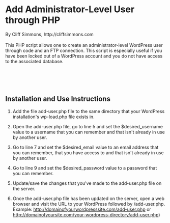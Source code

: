 <h1>Add Administrator-Level User through PHP</h1>
By Cliff Simmons, http://cliffsimmons.com<br/>
<br/>
This PHP script allows one to create an administrator-level WordPress user through code and an FTP connection. This script is especially useful if you have been locked out of a WordPress account and you do not have access to the associated database.<br/>
<br/>
<br/>
<br/>
<br/>
<h2>Installation and Use Instructions</h2>
  
1. Add the file add-user.php file to the same directory that your WordPress installation's wp-load.php file exists in.

2. Open the add-user.php file, go to line 5 and set the $desired_username value to a username that you can remember and that isn't already in use by another user.

3. Go to line 7 and set the $desired_email value to an email address that you can remember, that you have access to and that isn't already in use by another user.

4. Go to line 9 and set the $desired_password value to a password that you can remember.

5. Update/save the changes that you've made to the add-user.php file on the server.

6. Once the add-user.php file has been updated on the server, open a web browser and visit the URL to your WordPress followed by /add-user.php. Example: http://domainofyourwordpresssite.com/add-user.php or http://domainofyoursite.com/your-wordpress-directory/add-user.php)
